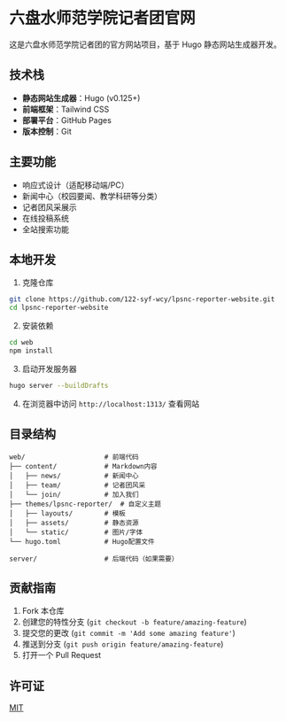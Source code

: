 # 六盘水师范学院记者团官网

这是六盘水师范学院记者团的官方网站项目，基于 Hugo 静态网站生成器开发。

## 技术栈

- **静态网站生成器**：Hugo (v0.125+)
- **前端框架**：Tailwind CSS
- **部署平台**：GitHub Pages
- **版本控制**：Git

## 主要功能

- 响应式设计（适配移动端/PC）
- 新闻中心（校园要闻、教学科研等分类）
- 记者团风采展示
- 在线投稿系统
- 全站搜索功能

## 本地开发

1. 克隆仓库
```bash
git clone https://github.com/122-syf-wcy/lpsnc-reporter-website.git
cd lpsnc-reporter-website
```

2. 安装依赖
```bash
cd web
npm install
```

3. 启动开发服务器
```bash
hugo server --buildDrafts
```

4. 在浏览器中访问 `http://localhost:1313/` 查看网站

## 目录结构

```
web/                    # 前端代码
├── content/            # Markdown内容
│   ├── news/           # 新闻中心
│   ├── team/           # 记者团风采
│   └── join/           # 加入我们
├── themes/lpsnc-reporter/  # 自定义主题
│   ├── layouts/        # 模板
│   ├── assets/         # 静态资源
│   └── static/         # 图片/字体
└── hugo.toml           # Hugo配置文件

server/                 # 后端代码（如果需要）
```

## 贡献指南

1. Fork 本仓库
2. 创建您的特性分支 (`git checkout -b feature/amazing-feature`)
3. 提交您的更改 (`git commit -m 'Add some amazing feature'`)
4. 推送到分支 (`git push origin feature/amazing-feature`)
5. 打开一个 Pull Request

## 许可证

[MIT](LICENSE)